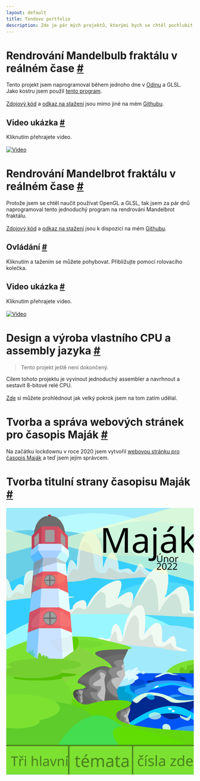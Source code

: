 ```yaml
---
layout: default
title: Tondovo portfolio
description: Zde je pár mých projektů, kterými bych se chtěl pochlubit.
---
```

# Rendrování Mandelbulb fraktálu v reálném čase [#](#rendrování-mandelbulb-fraktálu-v-reálném-čase-)
Tento projekt jsem naprogramoval během jednoho dne v [Odinu](https://odin-lang.org) a GLSL. Jako kostru jsem použil [tento program](#rendrování-mandelbrot-fraktálu-v-reálném-čase-).<br/><br/>
[Zdojový kód](https://github.com/TonikHorkel/mandelbulb) a [odkaz na stažení](https://github.com/TonikHorkel/mandelbulb/releases) jsou mimo jiné na mém [Githubu](https://github.com/TonikHorkel).
## Video ukázka [#](#video-ukázka-)
Kliknutím přehrajete video.<br/><br/>
[![Video](https://i.ytimg.com/vi_webp/u2-VxtBswD4/maxresdefault.webp)](https://www.youtube.com/watch?v=u2-VxtBswD4)
# Rendrování Mandelbrot fraktálu v reálném čase [#](#rendrování-mandelbrot-fraktálu-v-reálném-čase-)
Protože jsem se chtěl naučit používat OpenGL a GLSL, tak jsem za pár dnů naprogramoval tento jednoduchý program na rendrováni Mandelbrot fraktálu.<br/><br/>
[Zdojový kód](https://github.com/TonikHorkel/mandelbulb) a [odkaz na stažení](https://github.com/TonikHorkel/mandelbulb/releases) jsou k dispozici na mém [Githubu](https://github.com/TonikHorkel).
## Ovládání [#](#ovládání-)
Kliknutím a tažením se můžete pohybovat. Přibližujte pomocí rolovacího kolečka.
## Video ukázka [#](#video-ukázka--1)
Kliknutím přehrajete video.<br/><br/>
[![Video](https://i.ytimg.com/vi_webp/9uYSgWLRBX0/maxresdefault.webp)](https://www.youtube.com/watch?v=9uYSgWLRBX0)
# Design a výroba vlastního CPU a assembly jazyka [#](#design-a-výroba-vlastního-cpu-a-assembly-jazyka-)
> Tento projekt ještě není dokončený.<br/>

Cílem tohoto projektu je vyvinout jednoduchý assembler a navrhnout a sestavit 8-bitové relé CPU.<br/><br/>
[Zde](https://github.com/TonikHorkel/Sigma) si můžete prohlédnout jak velký pokrok jsem na tom zatím udělal.
# Tvorba a správa webových stránek pro časopis Maják [#](#tvorva-a-správa-webových-stránek-pro-časopis-maják-)
Na začátku lockdownu v roce 2020 jsem vytvořil [webovou stránku pro časopis Maják](https://horkel.net) a teď jsem jejím správcem.
# Tvorba titulní strany časopisu Maják [#](#design-titulní-strany-časopisu-maják-)
![Obrázek](majak.svg)
